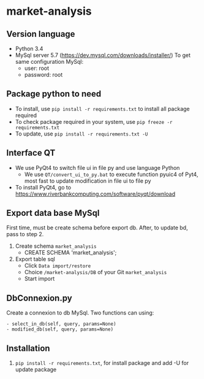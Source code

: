 # market-analysis

## Version language
- Python 3.4
- MySql server 5.7 (https://dev.mysql.com/downloads/installer/)
  To get same configuration MySql: 
    - user: root
    - password: root

## Package python to need
- To install, use `pip install -r requirements.txt` to install all package required
- To check package required in your system, use `pip freeze -r requirements.txt`
- To update, use `pip install -r requirements.txt -U`

## Interface QT
- We use PyQt4 to switch file ui in file py and use language Python
    - We use `QT/convert_ui_to_py.bat` to execute function pyuic4 of Pyt4, 
      most fast to update modification in file ui to file py
- To install PyQt4, go to https://www.riverbankcomputing.com/software/pyqt/download

## Export data base MySql
First time, must be create schema before export db. After, to update bd,
pass to step 2.
1. Create schema `market_analysis`
    - CREATE SCHEMA 'market_analysis';
2. Export table sql
    - Click `Data import/restore`
    - Choice `/market-analysis/DB` of your Git `market_analysis`
    - Start import

## DbConnexion.py
Create a connexion to db MySql.
Two functions can using:

    - select_in_db(self, query, params=None)
    - modified_db(self, query, params=None)

## Installation
1. `pip install -r requirements.txt`, for install package and add -U for 
   update package